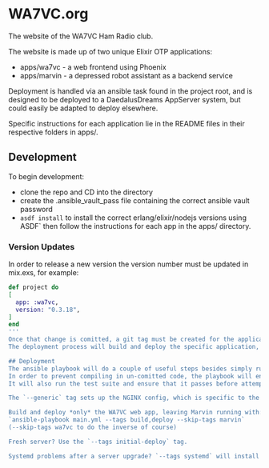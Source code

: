 # WA7VC.org
The website of the WA7VC Ham Radio club.

The website is made up of two unique Elixir OTP applications:
  * apps/wa7vc - a web frontend using Phoenix 
  * apps/marvin - a depressed robot assistant as a backend service

Deployment is handled via an ansible task found in the project root, and is
designed to be deployed to a DaedalusDreams AppServer system, but could easily
be adapted to deploy elsewhere.

Specific instructions for each application lie in the README files in their
respective folders in apps/.

## Development
To begin development:
  * clone the repo and CD into the directory
  * create the .ansible_vault_pass file containing the correct ansible vault password
  * `asdf install` to install the correct erlang/elixir/nodejs versions using ASDF`
then follow the instructions for each app in the apps/ directory.

### Version Updates
In order to release a new version the version number must be updated in mix.exs, for example:
```elixir
def project do
[
  app: :wa7vc,
  version: "0.3.18",
]
end
'''
Once that change is comitted, a git tag must be created for the application and version number combination: `git tag -a wa7vc@0.3.18` (`-m "tag description"` is optional), and tags should be pushed with `git push origin --tags`
The deployment process will build and deploy the specific application, at that version tag, so you can update the project version at any time, just so long as the version number and the tag version number match as of the tagged commit.

## Deployment
The ansible playbook will do a couple of useful steps besides simply running the compile and deploying the result.  
In order to prevent compiling in un-comitted code, the playbook will ensure that the repo is in a sane state, with a app@version tag as the most recent commit, and no un-comitted code.  
It will also run the test suite and ensure that it passes before attempting to compile.

The `--generic` tag sets up the NGINX config, which is specific to the way DaedalusDreams app servers are configured. This provides us our error pages and SSL cert setup.

Build and deploy *only* the WA7VC web app, leaving Marvin running with:  
`ansible-playbook main.yml --tags build,deploy --skip-tags marvin`  
(--skip-tags wa7vc to do the inverse of course)  

Fresh server? Use the `--tags initial-deploy` tag. 

Systemd problems after a server upgrade? `--tags systemd` will install and run the systemd unit files to start and run the apps.
